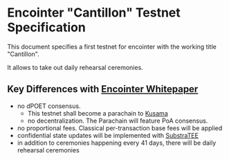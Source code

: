 # Encointer "Cantillon" Testnet Specification
This document specifies a first testnet for encointer with the working title "Cantillon".

It allows to take out daily rehearsal ceremonies.

## Key Differences with [Encointer Whitepaper](https://github.com/encointer/whitepaper)
  * no dPOET consensus. 
    * This testnet shall become a parachain to [Kusama](https://kusama.network/)
    * no decentralization. The Parachain will feature PoA consensus.
  * no proportional fees. Classical per-transaction base fees will be applied
  * confidential state updates will be implemented with [SubstraTEE](https://github.com/scs/substraTEE)
  * in addition to ceremonies happening every 41 days, there will be daily rehearsal ceremonies
  
